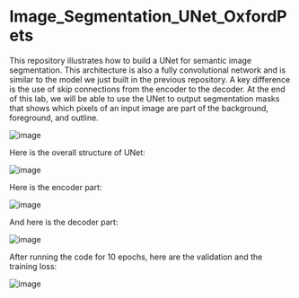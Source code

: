 # Image_Segmentation_UNet_OxfordPets
This repository illustrates how to build a UNet for semantic image segmentation. This architecture is also a fully convolutional network and is similar to the model we just built in the previous repository. A key difference is the use of skip connections from the encoder to the decoder.  At the end of this lab, we will be able to use the UNet to output segmentation masks that shows which pixels of an input image are part of the background, foreground, and outline.

![image](https://user-images.githubusercontent.com/64538407/112272551-06598080-8c85-11eb-9784-aac0454ff2c0.png)

Here is the overall structure of UNet:

![image](https://user-images.githubusercontent.com/64538407/112272690-2f7a1100-8c85-11eb-89e9-f67de9731f3d.png)

Here is the encoder part:

![image](https://user-images.githubusercontent.com/64538407/112272744-3f91f080-8c85-11eb-93c7-27b183592015.png)

And here is the decoder part:

![image](https://user-images.githubusercontent.com/64538407/112272788-4caedf80-8c85-11eb-99a5-e60931e096f6.png)

After running the code for 10 epochs, here are the validation and the training loss:

![image](https://user-images.githubusercontent.com/64538407/112273019-8a136d00-8c85-11eb-82c5-a5892ff6cd07.png)



